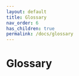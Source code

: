 ```yaml
---
layout: default
title: Glossary
nav_order: 6
has_children: true
permalink: /docs/glossary
---
```


# Glossary